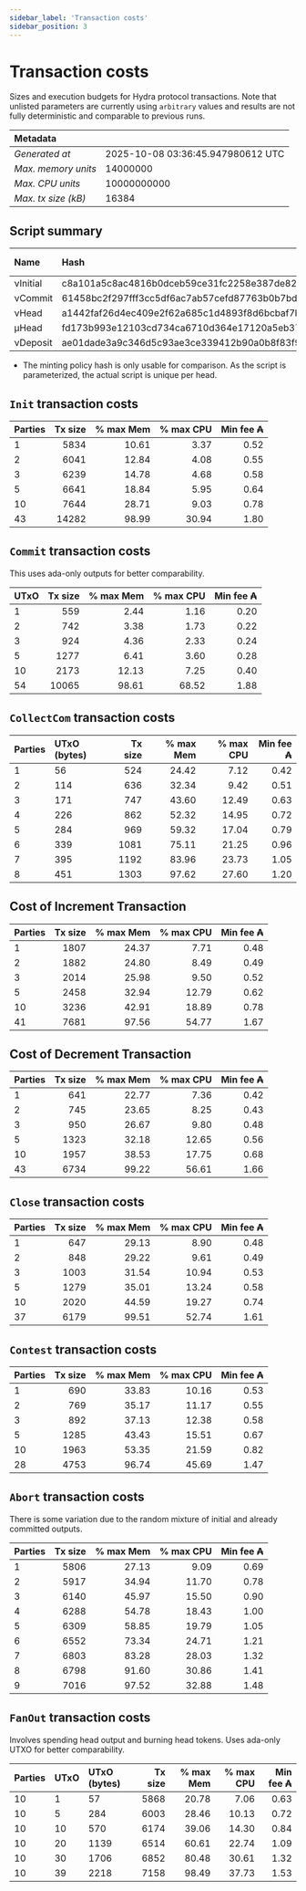 ```yaml
--- 
sidebar_label: 'Transaction costs' 
sidebar_position: 3 
--- 
```


# Transaction costs 

Sizes and execution budgets for Hydra protocol transactions. Note that unlisted parameters are currently using `arbitrary` values and results are not fully deterministic and comparable to previous runs.

| Metadata | |
| :--- | :--- |
| _Generated at_ | 2025-10-08 03:36:45.947980612 UTC |
| _Max. memory units_ | 14000000 |
| _Max. CPU units_ | 10000000000 |
| _Max. tx size (kB)_ | 16384 |

## Script summary

| Name   | Hash | Size (Bytes) 
| :----- | :--- | -----------: 
| νInitial | c8a101a5c8ac4816b0dceb59ce31fc2258e387de828f02961d2f2045 | 2652 | 
| νCommit | 61458bc2f297fff3cc5df6ac7ab57cefd87763b0b7bd722146a1035c | 685 | 
| νHead | a1442faf26d4ec409e2f62a685c1d4893f8d6bcbaf7bcb59d6fa1340 | 14599 | 
| μHead | fd173b993e12103cd734ca6710d364e17120a5eb37a224c64ab2b188* | 5284 | 
| νDeposit | ae01dade3a9c346d5c93ae3ce339412b90a0b8f83f94ec6baa24e30c | 1102 | 

* The minting policy hash is only usable for comparison. As the script is parameterized, the actual script is unique per head.

## `Init` transaction costs

| Parties | Tx size | % max Mem | % max CPU | Min fee ₳ |
| :------ | ------: | --------: | --------: | --------: |
| 1| 5834 | 10.61 | 3.37 | 0.52 |
| 2| 6041 | 12.84 | 4.08 | 0.55 |
| 3| 6239 | 14.78 | 4.68 | 0.58 |
| 5| 6641 | 18.84 | 5.95 | 0.64 |
| 10| 7644 | 28.71 | 9.03 | 0.78 |
| 43| 14282 | 98.99 | 30.94 | 1.80 |


## `Commit` transaction costs
 This uses ada-only outputs for better comparability.

| UTxO | Tx size | % max Mem | % max CPU | Min fee ₳ |
| :--- | ------: | --------: | --------: | --------: |
| 1| 559 | 2.44 | 1.16 | 0.20 |
| 2| 742 | 3.38 | 1.73 | 0.22 |
| 3| 924 | 4.36 | 2.33 | 0.24 |
| 5| 1277 | 6.41 | 3.60 | 0.28 |
| 10| 2173 | 12.13 | 7.25 | 0.40 |
| 54| 10065 | 98.61 | 68.52 | 1.88 |


## `CollectCom` transaction costs

| Parties | UTxO (bytes) |Tx size | % max Mem | % max CPU | Min fee ₳ |
| :------ | :----------- |------: | --------: | --------: | --------: |
| 1 | 56 | 524 | 24.42 | 7.12 | 0.42 |
| 2 | 114 | 636 | 32.34 | 9.42 | 0.51 |
| 3 | 171 | 747 | 43.60 | 12.49 | 0.63 |
| 4 | 226 | 862 | 52.32 | 14.95 | 0.72 |
| 5 | 284 | 969 | 59.32 | 17.04 | 0.79 |
| 6 | 339 | 1081 | 75.11 | 21.25 | 0.96 |
| 7 | 395 | 1192 | 83.96 | 23.73 | 1.05 |
| 8 | 451 | 1303 | 97.62 | 27.60 | 1.20 |


## Cost of Increment Transaction

| Parties | Tx size | % max Mem | % max CPU | Min fee ₳ |
| :------ | ------: | --------: | --------: | --------: |
| 1| 1807 | 24.37 | 7.71 | 0.48 |
| 2| 1882 | 24.80 | 8.49 | 0.49 |
| 3| 2014 | 25.98 | 9.50 | 0.52 |
| 5| 2458 | 32.94 | 12.79 | 0.62 |
| 10| 3236 | 42.91 | 18.89 | 0.78 |
| 41| 7681 | 97.56 | 54.77 | 1.67 |


## Cost of Decrement Transaction

| Parties | Tx size | % max Mem | % max CPU | Min fee ₳ |
| :------ | ------: | --------: | --------: | --------: |
| 1| 641 | 22.77 | 7.36 | 0.42 |
| 2| 745 | 23.65 | 8.25 | 0.43 |
| 3| 950 | 26.67 | 9.80 | 0.48 |
| 5| 1323 | 32.18 | 12.65 | 0.56 |
| 10| 1957 | 38.53 | 17.75 | 0.68 |
| 43| 6734 | 99.22 | 56.61 | 1.66 |


## `Close` transaction costs

| Parties | Tx size | % max Mem | % max CPU | Min fee ₳ |
| :------ | ------: | --------: | --------: | --------: |
| 1| 647 | 29.13 | 8.90 | 0.48 |
| 2| 848 | 29.22 | 9.61 | 0.49 |
| 3| 1003 | 31.54 | 10.94 | 0.53 |
| 5| 1279 | 35.01 | 13.24 | 0.58 |
| 10| 2020 | 44.59 | 19.27 | 0.74 |
| 37| 6179 | 99.51 | 52.74 | 1.61 |


## `Contest` transaction costs

| Parties | Tx size | % max Mem | % max CPU | Min fee ₳ |
| :------ | ------: | --------: | --------: | --------: |
| 1| 690 | 33.83 | 10.16 | 0.53 |
| 2| 769 | 35.17 | 11.17 | 0.55 |
| 3| 892 | 37.13 | 12.38 | 0.58 |
| 5| 1285 | 43.43 | 15.51 | 0.67 |
| 10| 1963 | 53.35 | 21.59 | 0.82 |
| 28| 4753 | 96.74 | 45.69 | 1.47 |


## `Abort` transaction costs
There is some variation due to the random mixture of initial and already committed outputs.

| Parties | Tx size | % max Mem | % max CPU | Min fee ₳ |
| :------ | ------: | --------: | --------: | --------: |
| 1| 5806 | 27.13 | 9.09 | 0.69 |
| 2| 5917 | 34.94 | 11.70 | 0.78 |
| 3| 6140 | 45.97 | 15.50 | 0.90 |
| 4| 6288 | 54.78 | 18.43 | 1.00 |
| 5| 6309 | 58.85 | 19.79 | 1.05 |
| 6| 6552 | 73.34 | 24.71 | 1.21 |
| 7| 6803 | 83.28 | 28.03 | 1.32 |
| 8| 6798 | 91.60 | 30.86 | 1.41 |
| 9| 7016 | 97.52 | 32.88 | 1.48 |


## `FanOut` transaction costs
Involves spending head output and burning head tokens. Uses ada-only UTXO for better comparability.

| Parties | UTxO  | UTxO (bytes) | Tx size | % max Mem | % max CPU | Min fee ₳ |
| :------ | :---- | :----------- | ------: | --------: | --------: | --------: |
| 10 | 1 | 57 | 5868 | 20.78 | 7.06 | 0.63 |
| 10 | 5 | 284 | 6003 | 28.46 | 10.13 | 0.72 |
| 10 | 10 | 570 | 6174 | 39.06 | 14.30 | 0.84 |
| 10 | 20 | 1139 | 6514 | 60.61 | 22.74 | 1.09 |
| 10 | 30 | 1706 | 6852 | 80.48 | 30.61 | 1.32 |
| 10 | 39 | 2218 | 7158 | 98.49 | 37.73 | 1.53 |

